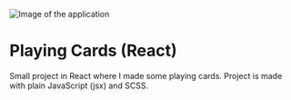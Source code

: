 ![Image of the application](https://github.com/Baeshee/Standwandelingen_Amsterdam-Leaflet/blob/master/preview_image.png)

# Playing Cards (React)

Small project in React where I made some playing cards. Project is made with plain JavaScript (jsx) and SCSS.
